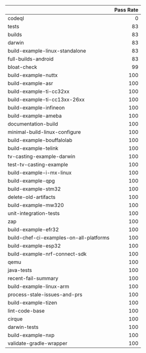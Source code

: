 |                                         |   Pass Rate |
|:----------------------------------------|------------:|
| codeql                                  |           0 |
| tests                                   |          83 |
| builds                                  |          83 |
| darwin                                  |          83 |
| build-example-linux-standalone          |          83 |
| full-builds-android                     |          83 |
| bloat-check                             |          99 |
| build-example-nuttx                     |         100 |
| build-example-asr                       |         100 |
| build-example-ti-cc32xx                 |         100 |
| build-example-ti-cc13xx-26xx            |         100 |
| build-example-infineon                  |         100 |
| build-example-ameba                     |         100 |
| documentation-build                     |         100 |
| minimal-build-linux-configure           |         100 |
| build-example-bouffalolab               |         100 |
| build-example-telink                    |         100 |
| tv-casting-example-darwin               |         100 |
| test-tv-casting-example                 |         100 |
| build-example-i-mx-linux                |         100 |
| build-example-qpg                       |         100 |
| build-example-stm32                     |         100 |
| delete-old-artifacts                    |         100 |
| build-example-mw320                     |         100 |
| unit-integration-tests                  |         100 |
| zap                                     |         100 |
| build-example-efr32                     |         100 |
| build-chef-ci-examples-on-all-platforms |         100 |
| build-example-esp32                     |         100 |
| build-example-nrf-connect-sdk           |         100 |
| qemu                                    |         100 |
| java-tests                              |         100 |
| recent-fail-summary                     |         100 |
| build-example-linux-arm                 |         100 |
| process-stale-issues-and-prs            |         100 |
| build-example-tizen                     |         100 |
| lint-code-base                          |         100 |
| cirque                                  |         100 |
| darwin-tests                            |         100 |
| build-example-nxp                       |         100 |
| validate-gradle-wrapper                 |         100 |